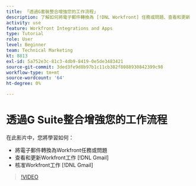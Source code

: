 ```yaml
---
title: 「透過G套裝整合增強您的工作流程」
description: 了解如何將電子郵件轉換為 [!DNL Workfront] 任務或問題、查看和更新 [!DNL Workfront] 從Gmail工作，並核准 [!DNL Workfront] 從Gmail工作。
activity: use
feature: Workfront Integrations and Apps
type: Tutorial
role: User
level: Beginner
team: Technical Marketing
kt: 8813
exl-id: 5a752e3c-81c3-4db9-8419-0e5de3483421
source-git-commit: 3ded3fe9d8b97b1c11cb382f8088930842399c98
workflow-type: tm+mt
source-wordcount: '64'
ht-degree: 0%

---
```


# 透過G Suite整合增強您的工作流程

在此影片中，您將學習如何：

* 將電子郵件轉換為Workfront任務或問題
* 查看和更新Workfront工作 [!DNL Gmail]
* 核准Workfront工作 [!DNL Gmail]

>[!VIDEO](https://video.tv.adobe.com/v/335114/?quality=12)
